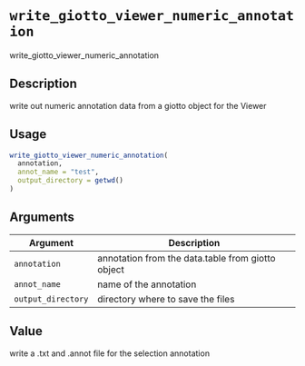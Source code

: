 # `write_giotto_viewer_numeric_annotation`

write_giotto_viewer_numeric_annotation


## Description

write out numeric annotation data from a giotto object for the Viewer


## Usage

```r
write_giotto_viewer_numeric_annotation(
  annotation,
  annot_name = "test",
  output_directory = getwd()
)
```


## Arguments

Argument      |Description
------------- |----------------
`annotation`     |     annotation from the data.table from giotto object
`annot_name`     |     name of the annotation
`output_directory`     |     directory where to save the files


## Value

write a .txt and .annot file for the selection annotation


